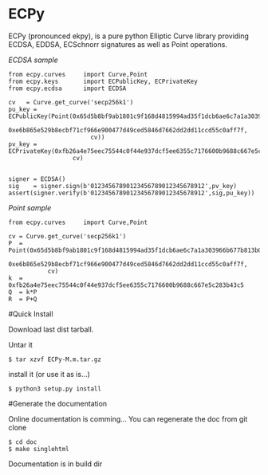 # ECPy

ECPy (pronounced ekpy), is a pure python Elliptic Curve library providing 
ECDSA, EDDSA, ECSchnorr signatures as well as Point operations.

_ECDSA sample_

    from ecpy.curves     import Curve,Point
    from ecpy.keys       import ECPublicKey, ECPrivateKey
    from ecpy.ecdsa      import ECDSA
    
    cv   = Curve.get_curve('secp256k1')
    pu_key = ECPublicKey(Point(0x65d5b8bf9ab1801c9f168d4815994ad35f1dcb6ae6c7a1a303966b677b813b00,
                           0xe6b865e529b8ecbf71cf966e900477d49ced5846d7662dd2dd11ccd55c0aff7f,
                           cv))
    pv_key = ECPrivateKey(0xfb26a4e75eec75544c0f44e937dcf5ee6355c7176600b9688c667e5c283b43c5,
                      cv)
    
    
    signer = ECDSA()
    sig    = signer.sign(b'01234567890123456789012345678912',pv_key)
    assert(signer.verify(b'01234567890123456789012345678912',sig,pu_key))


_Point sample_

    from ecpy.curves     import Curve,Point
    
    cv = Curve.get_curve('secp256k1')
    P  = Point(0x65d5b8bf9ab1801c9f168d4815994ad35f1dcb6ae6c7a1a303966b677b813b00,
               0xe6b865e529b8ecbf71cf966e900477d49ced5846d7662dd2dd11ccd55c0aff7f,
               cv)
    k  = 0xfb26a4e75eec75544c0f44e937dcf5ee6355c7176600b9688c667e5c283b43c5
    Q  = k*P
    R  = P+Q
    
#Quick Install

Download last dist tarball.

Untar it

    $ tar xzvf ECPy-M.m.tar.gz

install it (or use it as is...)

    $ python3 setup.py install

#Generate the documentation

Online documentation is comming...
You can regenerate the doc from git clone

    $ cd doc
    $ make singlehtml

Documentation is in build dir




